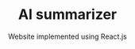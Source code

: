 <h1 align="center">AI summarizer</h1>

<p align="center">
Website implemented using React.js
<br />
</p>
